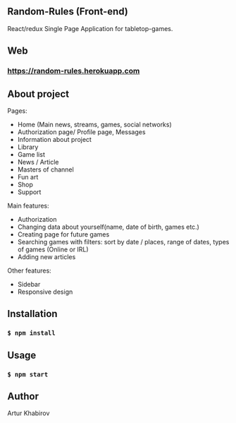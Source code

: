 ## Random-Rules (Front-end)

React/redux Single Page Application for tabletop-games.

## Web

### https://random-rules.herokuapp.com

## About project

Pages:

- Home (Main news, streams, games, social networks)
- Authorization page/ Profile page, Messages
- Information about project
- Library
- Game list
- News / Article
- Masters of channel
- Fun art
- Shop
- Support

Main features: 

- Authorization
- Changing data about yourself(name, date of birth, games etc.)
- Creating page for future games
- Searching games with filters: sort by date / places, range of dates, types of games (Online or IRL)
- Adding new articles

Other features: 

- Sidebar
- Responsive design

## Installation

### `$ npm install`

## Usage

### `$ npm start`

## Author

Artur Khabirov

